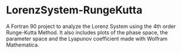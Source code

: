 # LorenzSystem-RungeKutta
A Fortran 90 project to analyze the Lorenz System using the 4th order Runge-Kutta Method. It also includes plots of the phase space, the parameter space and the Lyapunov coefficient made with Wolfram Mathematica.
